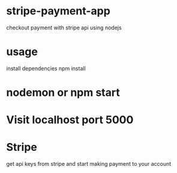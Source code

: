 # stripe-payment-app
checkout payment with stripe api using nodejs
# usage
install dependencies
npm install

# nodemon or npm start
# Visit localhost port 5000


# Stripe
get api keys from stripe and start making payment to your account
